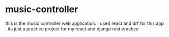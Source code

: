 # music-controller
this is the music controller web application. I used react and drf for this app . its just a practice project for my react and django rest practice 
